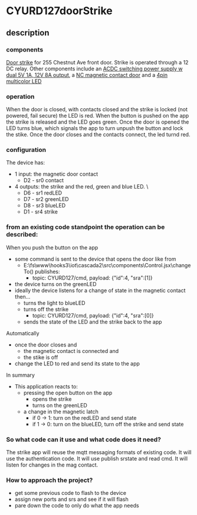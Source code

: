 # CYURD127doorStrike

## description
### components
[Door strike](https://www.amazon.com/dp/B071HBR584?psc=1&ref=ppx_yo2ov_dt_b_product_details) for 255 Chestnut Ave front door. Strike is operated through a 12 DC relay. Other components include an [ACDC switching power supply w dual 5V 1A, 12V 8A output](https://www.ebay.com/itm/383719573513), a [NC magnetic contact door](https://www.amazon.com/dp/B075Q4NJBB?psc=1&ref=ppx_yo2ov_dt_b_product_details) and a [4pin multicolor LED](https://www.amazon.com/gp/product/B077XGF3YR/ref=ppx_yo_dt_b_asin_title_o00_s00?ie=UTF8&psc=1)

### operation
When the door is closed, with contacts closed and the strike is locked (not powered, fail secure) the LED is red.  When the button is pushed on the app the strike is released and the LED goes green. Once the door is opened the LED turns blue, which signals the app to turn unpush the button and lock the stike. Once the door closes and the contacts connect, the led turnd red.

### configuration
The device has: 

- 1 input: the magnetic door contact
  - D2 - sr0 contact
- 4 outputs: the strike and the red, green and blue LED. \
  - D6 - sr1 redLED
  - D7 - sr2 greenLED
  - D8 - sr3 blueLED
  - D1 - sr4 strike

### from an existing code standpoint the operation can be described:

When you push the button on the app
- some command is sent to the device that opens the door like from 
  - E:\fs\www\hooks3\iot\cascada2\src\components\Control.jsx\changeTo() publishes:
    - topic: CYURD127/cmd, payload: {"id":4, "sra":[1]}
- the device turns on the greenLED    
- ideally the device listens for a change of state in the magnetic contact then... 
  - turns the light to blueLED 
  - turns off the strike
    - topic: CYURD127/cmd, payload: {"id":4, "sra":[0]}
  - sends the state of the LED and the strike back to the app  

Automatically
- once the door closes and
  - the magnetic contact is connected and
  - the stike is off
- change the LED to red and send its state to the app

In summary
- This application reacts to:
  - pressing the open button on the app
    - opens the strike
    - turns on the greenLED
  - a change in the magnetic latch
    - if 0 -> 1: turn on the redLED and send state
    - if 1 -> 0: turn on the blueLED, turn off the strike and send state

### So what code can it use and what code does it need?

The strike app will reuse the mqtt messaging formats of existing code. It will use the authentication code. It will use publish srstate and read cmd.
It will listen for changes in the mag contact. 

### How to approach the project?

- get some previous code to flash to the device
- assign new ports and srs and see if it will flash
- pare down the code to only do what the app needs

